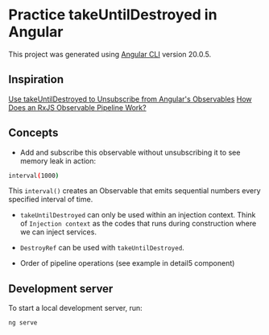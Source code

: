 # Practice takeUntilDestroyed in Angular

This project was generated using [Angular CLI](https://github.com/angular/angular-cli) version 20.0.5.

## Inspiration

[Use takeUntilDestroyed to Unsubscribe from Angular's Observables](https://www.youtube.com/watch?v=Cr4NRfZxaP0)
[How Does an RxJS Observable Pipeline Work?](https://www.youtube.com/watch?v=TYJ2V-4JktE)

## Concepts

- Add and subscribe this observable without unsubscribing it to see memory leak in action:
```bash
interval(1000)
```
This `interval()` creates an Observable that emits sequential numbers every specified interval of time.

- `takeUntilDestroyed` can only be used within an injection context. Think of `Injection context` as the codes that runs during construction where we can inject services.

- `DestroyRef` can be used with `takeUntilDestroyed`.

- Order of pipeline operations (see example in detail5 component)

## Development server

To start a local development server, run:

```bash
ng serve
```